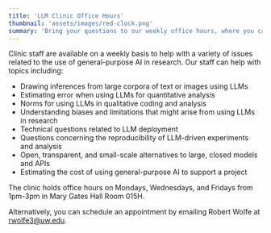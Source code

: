 ```yaml
---
title: 'LLM Clinic Office Hours'
thumbnail: 'assets/images/red-clock.png'
summary: 'Bring your questions to our weekly office hours, where you can leverage the expertise of our faculty to help with research design.'
---
```


Clinic staff are available on a weekly basis to help with a variety of issues related to the use of general-purpose AI in research. Our staff can help
with topics including:

* Drawing inferences from large corpora of text or images using LLMs
* Estimating error when using LLMs for quantitative analysis
* Norms for using LLMs in qualitative coding and analysis
* Understanding biases and limitations that might arise from using LLMs in research
* Technical questions related to LLM deployment
* Questions concerning the reproducibility of LLM-driven experiments and analysis
* Open, transparent, and small-scale alternatives to large, closed models and APIs
* Estimating the cost of using general-purpose AI to support a project

The clinic holds office hours on Mondays, Wednesdays, and Fridays from 1pm-3pm in Mary Gates Hall Room 015H.

Alternatively, you can schedule an appointment by emailing Robert Wolfe at [rwolfe3@uw.edu](rwolfe3@uw.edu).